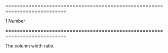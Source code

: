 ===========================================================================
<!--default-->1<!--/default-->
<!--type-->Number<!--/type-->
===========================================================================

<!--shortDescription-->
The column width ratio.
<!--/shortDescription-->

<!--fullDescription-->

<!--/fullDescription-->
